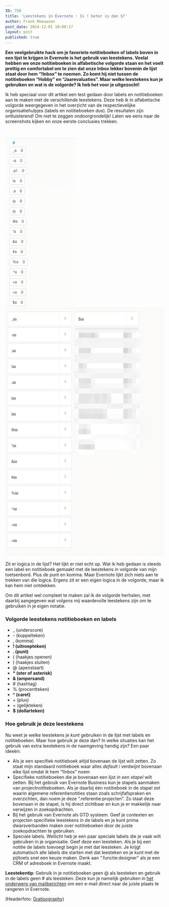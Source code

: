 ```yaml
---
ID: 758
title: 'Leestekens in Evernote : Is ! beter is dan $?'
author: Frank Meeuwsen
post_date: 2014-12-01 10:00:17
layout: post
published: true
---
```

<strong>Een veelgebruikte hack om je favoriete notitieboeken of labels boven in een lijst te krijgen in Evernote is het gebruik van leestekens. Veelal hebben we onze notitieboeken in alfabetische volgorde staan en het voelt prettig en comfortabel om te zien dat onze Inbox lekker bovenin de lijst staat door hem “!Inbox” te noemen. Zo komt hij niet tussen de notitieboeken “Hobby” en “Jaarevaluaties”. Maar welke leestekens kun je gebruiken en wat is de volgorde? Ik heb het voor je uitgezocht!</strong>

<!--more-->

Ik heb speciaal voor dit artikel een test gedaan door labels en notitieboeken aan te maken met de verschillende leestekens. Deze heb ik in alfabetische volgorde weergegeven in het overzicht van de respectievelijke organisatiehulpjes (labels en notitieboeken dus). De resultaten zijn ontluisterend! Om niet te zeggen ondoorgrondelijk! Laten we eens naar de screenshots kijken en onze eerste conclusies trekken.

&nbsp;

<a href="http://allesonthouden.nl/wp-content/uploads/2014/11/screenshot-tags.png"><img class="aligncenter size-full wp-image-760" src="/images/2014/11/screenshot-tags.png" alt="screenshot-tags" width="221" height="532" /></a> <a href="http://allesonthouden.nl/wp-content/uploads/2014/11/screenshot.png"><img class="aligncenter size-full wp-image-761" src="/images/2014/11/screenshot.png" alt="screenshot" width="626" height="785" /></a>

Zit er logica in de lijst? Het lijkt er niet echt op. Wat ik heb gedaan is steeds een label en notitieboek gemaakt met de leestekens in volgorde van mijn toetsenbord. Plus de punt en komma. Maar Evernote lijkt zich niets aan te trekken van die logica. Ergens zit er een eigen logica in de volgorde, maar ik kan hem niet ontdekken.

Om dit artikel wel compleet te maken zal ik de volgorde herhalen, met daarbij aangegeven wat <em>volgens mij</em> waardevolle leestekens zijn om te gebruiken in je eigen notatie.

<h3 id="volgordeleestekensnotitieboekenenlabels">Volgorde leestekens notitieboeken en labels</h3>

<ul>
    <li>_ (underscore)</li>
    <li>- (koppelteken)</li>
    <li>, (komma)</li>
    <li><strong>! (uitroepteken)</strong></li>
    <li><strong>. (punt)</strong></li>
    <li>( (haakjes openen)</li>
    <li>) (haakjes sluiten)</li>
    <li>@ (apenstaart)</li>
    <li><strong>* (ster of asterisk)</strong></li>
    <li><strong>&amp; (ampersand)</strong></li>
    <li># (hashtag)</li>
    <li>% (procentteken)</li>
    <li><strong>^ (caret)</strong></li>
    <li>+ (plus)</li>
    <li>= (gelijkteken)</li>
    <li><strong>$ (dollarteken)</strong></li>
</ul>

<h3 id="hoegebruikjedezeleestekens">Hoe gebruik je deze leestekens</h3>

Nu weet je welke leestekens je <em>kunt</em> gebruiken in de lijst met labels en notitieboeken. Maar hoe gebruik je deze dan? In welke situaties kan het gebruik van extra leestekens in de naamgeving handig zijn? Een paar ideeën:

<ul>
    <li>Als je een specifiek notitieboek altijd bovenaan de lijst wilt zetten. Zo staat mijn standaard notitieboek waar alles <em>default</em> i verdwijnt bovenaan elke lijst omdat ik hem “!Inbox” noem</li>
    <li>Specifieke notitieboeken die je bovenaan een lijst <em>in een stapel</em> wilt zetten. Bij het gebruik van Evernote Business kun je stapels aanmaken van projectnotitieboeken. Als je daarbij één notitieboek in de stapel zet waarin algemene referentienotities staan zoals schrijfafspraken en overzichten, dan noem je deze “.referentie:projecten”. Zo staat deze bovenaan in de stapel, is hij direct zichtbaar en kun je er makkelijk naar verwijzen in zoekopdrachten.</li>
    <li>Bij het gebruik van Evernote als GTD systeem. Geef je contexten en projecten specifieke leestekens in de labels en je kunt prima dwarsverbanden maken over notitieboeken door de juiste zoekopdrachten te gebruiken.</li>
    <li>Speciale labels. Wellicht heb je een paar speciale labels die je vaak wilt gebruiken in je organisatie. Geef deze een leesteken. Als je bij een notitie de labels toevoegt begin je met dat leesteken. Je krijgt automatisch alle labels die starten met dat leesteken en je kunt met de pijltoets snel een keuze maken. Denk aan “.functie:designer” als je een CRM of adresboek in Evernote maakt.</li>
</ul>

<strong>Leestekentip</strong>: Gebruik in je notitieboeken geen @ als leesteken en gebruik in de labels geen # als leesteken. Deze kun je namelijk gebruiken in <a href="http://allesonthouden.nl/evernote-en-email/">het onderwerp van mailberichten</a> om een e-mail direct naar de juiste plaats te rangeren in Evernote.

(Headerfoto: <a href="http://gratisography.com/">Gratisography</a>)
